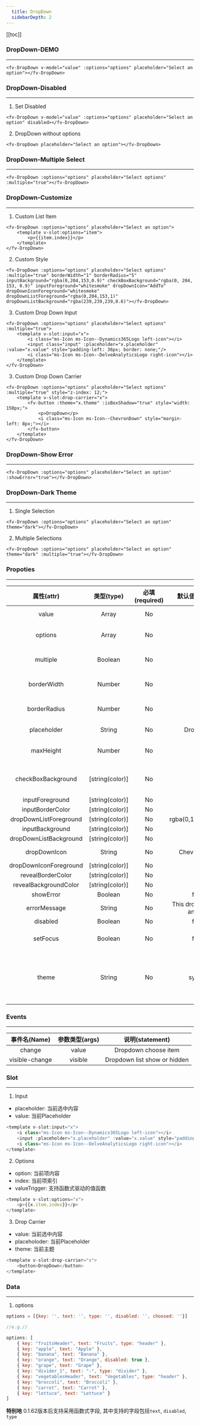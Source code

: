 ```yaml
---
  title: DropDown
  sidebarDepth: 2
---
```

  
[[toc]]

### DropDown-DEMO
---

<script>
export default {
    data () {
        return {
            value: [],
            options: [
                { key: "fruitsHeader", text: "Fruits", type: "header" },
                { key: "apple", text: "Apple" },
                { key: "banana", text: "Banana" },
                { key: "orange", text: "Orange", disabled: true },
                { key: "grape", text: "Grape" },
                { key: "divider_1", text: "-", type: "divider" },
                { key: "vegetablesHeader", text: "Vegetables", type: "header" },
                { key: "broccoli", text: "Broccoli" },
                { key: "carrot", text: "Carrot" },
                { key: "lettuce", text: "Lettuce" }
            ]
        }
    }
}
</script>

<ClientOnly>
<fv-DropDown v-model="value" :options="options" placeholder="Select an option" style="z-index: 3;"></fv-DropDown>
</ClientOnly>

```vue
<fv-DropDown v-model="value" :options="options" placeholder="Select an option"></fv-DropDown>
```

### DropDown-Disabled
---
1. Set Disabled


<ClientOnly>
<fv-DropDown v-model="value" :options="options" placeholder="Select an option" disabled style="z-index: 2;"></fv-DropDown>
</ClientOnly>

```vue
<fv-DropDown v-model="value" :options="options" placeholder="Select an option" disabled></fv-DropDown>
```

2. DropDown without options


<ClientOnly>
<fv-DropDown placeholder="Select an option" style="z-index: 1;"></fv-DropDown>
</ClientOnly>

```vue
<fv-DropDown placeholder="Select an option"></fv-DropDown>
```

### DropDown-Multiple Select
---

<ClientOnly>
<fv-DropDown :options="options" placeholder="Select options" :multiple="true" style="z-index: 5;"></fv-DropDown>
</ClientOnly>

```vue
<fv-DropDown :options="options" placeholder="Select options" :multiple="true"></fv-DropDown>
```

### DropDown-Customize
---
1. Custom List Item


<ClientOnly>
<fv-DropDown :options="options" placeholder="Select an option" style="z-index: 4;"><template v-slot:options="item"><p>{{item.index}}</p></template></fv-DropDown>
</ClientOnly>

```vue
<fv-DropDown :options="options" placeholder="Select an option">
    <template v-slot:options="item">
        <p>{{item.index}}</p>
    </template>
</fv-DropDown>
```

2. Custom Style


<ClientOnly>
<fv-DropDown :options="options" placeholder="Select options" :multiple="true" borderWidth="1" borderRadius="5" inputBackground="rgba(0,204,153,0.9)" checkBoxBackground="rgba(0, 204, 153, 0.9)" inputForeground="whitesmoke" dropDownIcon="AddTo" dropDownIconForeground="whitesmoke" dropDownListForeground="rgba(0,204,153,1)" dropDownListBackground="rgba(239,239,239,0.6)" style="z-index: 13;"></fv-DropDown>
</ClientOnly>
 
```vue
<fv-DropDown :options="options" placeholder="Select options" :multiple="true" borderWidth="1" borderRadius="5" inputBackground="rgba(0,204,153,0.9)" checkBoxBackground="rgba(0, 204, 153, 0.9)" inputForeground="whitesmoke" dropDownIcon="AddTo" dropDownIconForeground="whitesmoke" dropDownListForeground="rgba(0,204,153,1)" dropDownListBackground="rgba(239,239,239,0.6)"></fv-DropDown>
```

3. Custom Drop Down Input


<ClientOnly>
<fv-DropDown :options="options" placeholder="Select options" :multiple="true" style="z-index: 12;"><template v-slot:input="x"><i class="ms-Icon ms-Icon--Dynamics365Logo left-icon"></i><input :placeholder="x.placeholder" :value="x.value" style="padding-left: 36px; border: none;"/><i class="ms-Icon ms-Icon--DelveAnalyticsLogo right-icon"></i></template></fv-DropDown>
</ClientOnly>

```vue
<fv-DropDown :options="options" placeholder="Select options" :multiple="true">
    <template v-slot:input="x">
        <i class="ms-Icon ms-Icon--Dynamics365Logo left-icon"></i>
        <input class="input" :placeholder="x.placeholder" :value="x.value" style="padding-left: 36px; border: none;"/>
        <i class="ms-Icon ms-Icon--DelveAnalyticsLogo right-icon"></i>
    </template>
</fv-DropDown>
```

3. Custom Drop Down Carrier

<ClientOnly>
<fv-DropDown :options="options" placeholder="Select options" :multiple="true" style="z-index: 12;"><template v-slot:drop-carrier="x"><fv-button :theme="x.theme" :isBoxShadow="true" style="width: 150px;"><p>DropDown</p><i class="ms-Icon ms-Icon--ChevronDown" style="margin-left: 8px;"></i></fv-button></template></fv-DropDown>
</ClientOnly>

```vue
<fv-DropDown :options="options" placeholder="Select options" :multiple="true" style="z-index: 12;">
    <template v-slot:drop-carrier="x">
        <fv-button :theme="x.theme" :isBoxShadow="true" style="width: 150px;">
            <p>DropDown</p>
            <i class="ms-Icon ms-Icon--ChevronDown" style="margin-left: 8px;"></i>
        </fv-button>
    </template>
</fv-DropDown>
```

### DropDown-Show Error
---

<ClientOnly>
<fv-DropDown :options="options" placeholder="Select an option" :showError="true" style="z-index: 11;"></fv-DropDown>
</ClientOnly>

```vue
<fv-DropDown :options="options" placeholder="Select an option" :showError="true"></fv-DropDown>
```

### DropDown-Dark Theme
---
1. Single Selection


<ClientOnly>
<fv-DropDown :options="options" placeholder="Select an option" theme="dark" style="z-index: 6;"></fv-DropDown>
</ClientOnly>

```vue
<fv-DropDown :options="options" placeholder="Select an option" theme="dark"></fv-DropDown>
```

2. Multiple Selections


<ClientOnly>
<fv-DropDown :options="options" placeholder="Select an option" theme="dark" :multiple="true" style="z-index: 5;"></fv-DropDown>
</ClientOnly>

```vue
<fv-DropDown :options="options" placeholder="Select an option" theme="dark" :multiple="true"></fv-DropDown>
```

### Propoties
---
|       属性(attr)       |   类型(type)    | 必填(required) |      默认值(default)       |                      说明(statement)                      |
|:----------------------:|:---------------:|:--------------:|:--------------------------:|:---------------------------------------------------------:|
|         value          |      Array      |       No       |            N/A             |                       Choosed Value                       |
|        options         |      Array      |       No       |            N/A             |                  Dropdown options array                   |
|        multiple        |     Boolean     |       No       |            N/A             |                 Is enable multiple select                 |
|      borderWidth       |     Number      |       No       |             2              |                   Dropdown border width                   |
|      borderRadius      |     Number      |       No       |             6              |                  Dropdown border radius                   |
|      placeholder       |     String      |       No       |          Dropdown          |                   Dropdown placeholder                    |
|       maxHeight        |     Number      |       No       |            N/A             |                 Dropdown list max height                  |
|   checkBoxBackground   | [string(color)] |       No       |            N/A             |             CheckBox Background when Multiple             |
|    inputForeground     | [string(color)] |       No       |            N/A             |                                                           |
|    inputBorderColor    | [string(color)] |       No       |            N/A             |                                                           |
| dropDownListForeground | [string(color)] |       No       |    rgba(0,120,215,0.9)     |                                                           |
|    inputBackground     | [string(color)] |       No       |            N/A             |                                                           |
| dropDownListBackground | [string(color)] |       No       |            N/A             |                                                           |
|      dropDownIcon      |     String      |       No       |        ChevronDown         |                   Icon with Fabric-Icon                   |
| dropDownIconForeground | [string(color)] |       No       |            N/A             |                                                           |
|   revealBorderColor    | [string(color)] |       No       |            N/A             |                                                           |
| revealBackgroundColor  | [string(color)] |       No       |            N/A             |                                                           |
|       showError        |     Boolean     |       No       |           false            |                                                           |
|      errorMessage      |     String      |       No       | This dropdown has an error |                                                           |
|        disabled        |     Boolean     |       No       |           false            |                                                           |
|        setFocus        |     Boolean     |       No       |           false            |                Whether Dropdown list show                 |
|         theme          |     String      |       No       |           system           | 主题样式, 包含`light`, `dark`, `system`, `custom`几种样式 |

### Events
---
|  事件名(Name)  | 参数类型(args) |       说明(statement)        |
|:--------------:|:--------------:|:----------------------------:|
|     change     |     value      |     Dropdown choose item     |
| visible-change |    visible     | Dropdown list show or hidden |

### Slot
---
1. Input

- placeholder: 当前选中内容
- value: 当前Placeholder

```javascript
<template v-slot:input="x">
    <i class="ms-Icon ms-Icon--Dynamics365Logo left-icon"></i>
    <input :placeholder="x.placeholder" :value="x.value" style="padding-left: 36px;"/>
    <i class="ms-Icon ms-Icon--DelveAnalyticsLogo right-icon"></i>
</template>
```

2. Options

- option: 当前项内容
- index: 当前项索引
- valueTrigger: 支持函数式驱动的值函数

```javascript
<template v-slot:options="x">
    <p>{{x.item.index}}</p>
</template>
```

3. Drop Carrier

- value: 当前选中内容
- placeholoder: 当前Placeholder
- theme: 当前主题

```javascript
<template v-slot:drop-carrier="x">
    <button>DropDown</button>
</template>
```

### Data
---
1. options

```javascript
options = [{key: '', text: '', type: '', disabled: '', choosed: ''}]

//e.g.//

options: [
    { key: "fruitsHeader", text: "Fruits", type: "header" },
    { key: "apple", text: "Apple" },
    { key: "banana", text: "Banana" },
    { key: "orange", text: "Orange", disabled: true },
    { key: "grape", text: "Grape" },
    { key: "divider_1", text: "-", type: "divider" },
    { key: "vegetablesHeader", text: "Vegetables", type: "header" },
    { key: "broccoli", text: "Broccoli" },
    { key: "carrot", text: "Carrot" },
    { key: "lettuce", text: "Lettuce" }
]
```

**特别地** 0.1.62版本后支持采用函数式字段, 其中支持的字段包括`text`, `disabled`, `type`